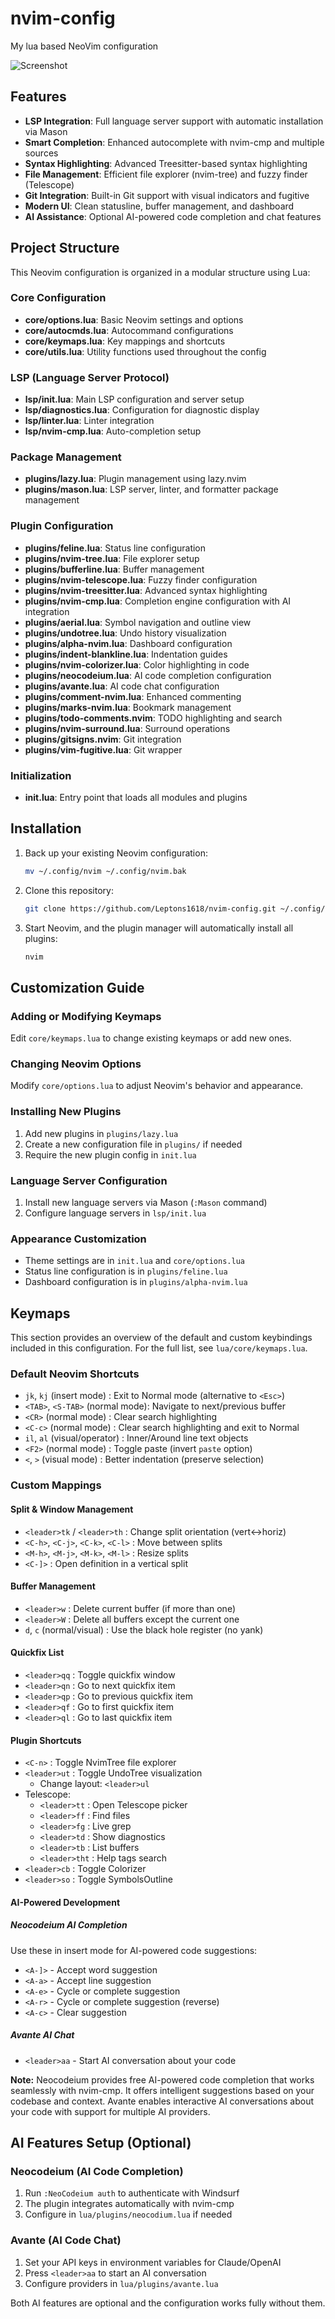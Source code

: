 # nvim-config

My lua based NeoVim configuration

![Screenshot](screenshot.png)

## Features

- **LSP Integration**: Full language server support with automatic installation via Mason
- **Smart Completion**: Enhanced autocomplete with nvim-cmp and multiple sources
- **Syntax Highlighting**: Advanced Treesitter-based syntax highlighting
- **File Management**: Efficient file explorer (nvim-tree) and fuzzy finder (Telescope)
- **Git Integration**: Built-in Git support with visual indicators and fugitive
- **Modern UI**: Clean statusline, buffer management, and dashboard
- **AI Assistance**: Optional AI-powered code completion and chat features

## Project Structure

This Neovim configuration is organized in a modular structure using Lua:

### Core Configuration

- **core/options.lua**: Basic Neovim settings and options
- **core/autocmds.lua**: Autocommand configurations
- **core/keymaps.lua**: Key mappings and shortcuts
- **core/utils.lua**: Utility functions used throughout the config

### LSP (Language Server Protocol)

- **lsp/init.lua**: Main LSP configuration and server setup
- **lsp/diagnostics.lua**: Configuration for diagnostic display
- **lsp/linter.lua**: Linter integration
- **lsp/nvim-cmp.lua**: Auto-completion setup

### Package Management

- **plugins/lazy.lua**: Plugin management using lazy.nvim
- **plugins/mason.lua**: LSP server, linter, and formatter package management

### Plugin Configuration

- **plugins/feline.lua**: Status line configuration
- **plugins/nvim-tree.lua**: File explorer setup
- **plugins/bufferline.lua**: Buffer management
- **plugins/nvim-telescope.lua**: Fuzzy finder configuration
- **plugins/nvim-treesitter.lua**: Advanced syntax highlighting
- **plugins/nvim-cmp.lua**: Completion engine configuration with AI integration
- **plugins/aerial.lua**: Symbol navigation and outline view
- **plugins/undotree.lua**: Undo history visualization
- **plugins/alpha-nvim.lua**: Dashboard configuration
- **plugins/indent-blankline.lua**: Indentation guides
- **plugins/nvim-colorizer.lua**: Color highlighting in code
- **plugins/neocodeium.lua**: AI code completion configuration
- **plugins/avante.lua**: AI code chat configuration
- **plugins/comment-nvim.lua**: Enhanced commenting
- **plugins/marks-nvim.lua**: Bookmark management
- **plugins/todo-comments.nvim**: TODO highlighting and search
- **plugins/nvim-surround.lua**: Surround operations
- **plugins/gitsigns.nvim**: Git integration
- **plugins/vim-fugitive.lua**: Git wrapper

### Initialization

- **init.lua**: Entry point that loads all modules and plugins

## Installation

1. Back up your existing Neovim configuration:

   ```bash
   mv ~/.config/nvim ~/.config/nvim.bak
   ```

2. Clone this repository:

   ```bash
   git clone https://github.com/Leptons1618/nvim-config.git ~/.config/nvim
   ```

3. Start Neovim, and the plugin manager will automatically install all plugins:
   ```bash
   nvim
   ```

## Customization Guide

### Adding or Modifying Keymaps

Edit `core/keymaps.lua` to change existing keymaps or add new ones.

### Changing Neovim Options

Modify `core/options.lua` to adjust Neovim's behavior and appearance.

### Installing New Plugins

1. Add new plugins in `plugins/lazy.lua`
2. Create a new configuration file in `plugins/` if needed
3. Require the new plugin config in `init.lua`

### Language Server Configuration

1. Install new language servers via Mason (`:Mason` command)
2. Configure language servers in `lsp/init.lua`

### Appearance Customization

- Theme settings are in `init.lua` and `core/options.lua`
- Status line configuration is in `plugins/feline.lua`
- Dashboard configuration is in `plugins/alpha-nvim.lua`

## Keymaps

This section provides an overview of the default and custom keybindings included in this configuration. For the full list, see `lua/core/keymaps.lua`.

### Default Neovim Shortcuts

- `jk`, `kj` (insert mode) : Exit to Normal mode (alternative to `<Esc>`)
- `<TAB>`, `<S-TAB>` (normal mode): Navigate to next/previous buffer
- `<CR>` (normal mode) : Clear search highlighting
- `<C-c>` (normal mode) : Clear search highlighting and exit to Normal
- `il`, `al` (visual/operator) : Inner/Around line text objects
- `<F2>` (normal mode) : Toggle paste (invert `paste` option)
- `<`, `>` (visual mode) : Better indentation (preserve selection)

### Custom Mappings

#### Split & Window Management

- `<leader>tk` / `<leader>th` : Change split orientation (vert↔horiz)
- `<C-h>`, `<C-j>`, `<C-k>`, `<C-l>` : Move between splits
- `<M-h>`, `<M-j>`, `<M-k>`, `<M-l>` : Resize splits
- `<C-]>` : Open definition in a vertical split

#### Buffer Management

- `<leader>w` : Delete current buffer (if more than one)
- `<leader>W` : Delete all buffers except the current one
- `d`, `c` (normal/visual) : Use the black hole register (no yank)

#### Quickfix List

- `<leader>qq` : Toggle quickfix window
- `<leader>qn` : Go to next quickfix item
- `<leader>qp` : Go to previous quickfix item
- `<leader>qf` : Go to first quickfix item
- `<leader>ql` : Go to last quickfix item

#### Plugin Shortcuts

- `<C-n>` : Toggle NvimTree file explorer
- `<leader>ut` : Toggle UndoTree visualization
  - Change layout: `<leader>ul`
- Telescope:
  - `<leader>tt` : Open Telescope picker
  - `<leader>ff` : Find files
  - `<leader>fg` : Live grep
  - `<leader>td` : Show diagnostics
  - `<leader>tb` : List buffers
  - `<leader>tht` : Help tags search
- `<leader>cb` : Toggle Colorizer
- `<leader>so` : Toggle SymbolsOutline

#### AI-Powered Development

##### Neocodeium AI Completion

Use these in insert mode for AI-powered code suggestions:

- `<A-]>` - Accept word suggestion
- `<A-a>` - Accept line suggestion
- `<A-e>` - Cycle or complete suggestion
- `<A-r>` - Cycle or complete suggestion (reverse)
- `<A-c>` - Clear suggestion

##### Avante AI Chat

- `<leader>aa` - Start AI conversation about your code

**Note:** Neocodeium provides free AI-powered code completion that works seamlessly with nvim-cmp. It offers intelligent suggestions based on your codebase and context. Avante enables interactive AI conversations about your code with support for multiple AI providers.

## AI Features Setup (Optional)

### Neocodeium (AI Code Completion)

1. Run `:NeoCodeium auth` to authenticate with Windsurf
2. The plugin integrates automatically with nvim-cmp
3. Configure in `lua/plugins/neocodium.lua` if needed

### Avante (AI Code Chat)

1. Set your API keys in environment variables for Claude/OpenAI
2. Press `<leader>aa` to start an AI conversation
3. Configure providers in `lua/plugins/avante.lua`

Both AI features are optional and the configuration works fully without them.
